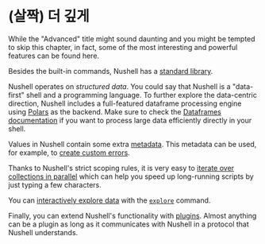 # (살짝) 더 깊게

While the "Advanced" title might sound daunting and you might be tempted to skip this chapter, in fact, some of the most interesting and powerful features can be found here.

Besides the built-in commands, Nushell has a [standard library](standard_library.md).

Nushell operates on _structured data_.
You could say that Nushell is a "data-first" shell and a programming language.
To further explore the data-centric direction, Nushell includes a full-featured dataframe processing engine using [Polars](https://github.com/pola-rs/polars) as the backend.
Make sure to check the [Dataframes documentation](dataframes.md) if you want to process large data efficiently directly in your shell.

Values in Nushell contain some extra [metadata](metadata.md).
This metadata can be used, for example, to [create custom errors](creating_errors.md).

Thanks to Nushell's strict scoping rules, it is very easy to [iterate over collections in parallel](parallelism.md) which can help you speed up long-running scripts by just typing a few characters.

You can [interactively explore data](explore.md) with the [`explore`](/commands/docs/explore.md) command.

Finally, you can extend Nushell's functionality with [plugins](plugins.md).
Almost anything can be a plugin as long as it communicates with Nushell in a protocol that Nushell understands.
